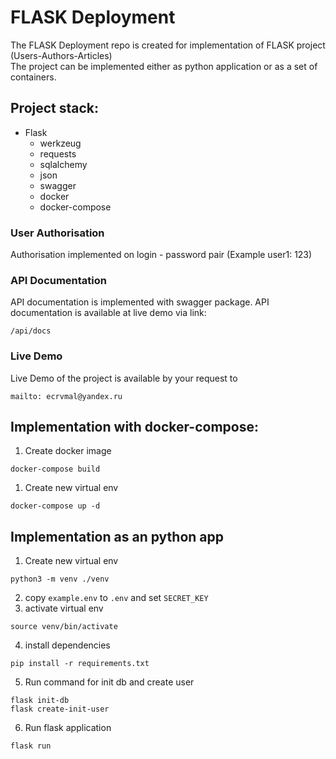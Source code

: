 # FLASK Deployment
The FLASK Deployment repo is created for implementation of FLASK project 
(Users-Authors-Articles) \
The project can be implemented either as python application or as a set of containers.

## Project stack:
- Flask
  - werkzeug
  - requests
  - sqlalchemy
  - json
  - swagger
  - docker
  - docker-compose

### User Authorisation
Authorisation implemented on login - password pair (Example user1: 123)

### API Documentation
API documentation is implemented with swagger package.
API documentation is available at live demo via link: 
```shell
/api/docs
```

### Live Demo 
Live Demo of the project is available by your request to 
```shell
mailto: ecrvmal@yandex.ru 
```



## Implementation with docker-compose:
1. Create docker image
```shell
docker-compose build
```
1. Create new virtual env
```shell
docker-compose up -d
```

## Implementation  as an python app
1. Create new virtual env
```shell
python3 -m venv ./venv
```
2. copy `example.env` to `.env` and set `SECRET_KEY`
3. activate virtual env
```shell
source venv/bin/activate
```
4. install dependencies
```shell
pip install -r requirements.txt
```
5. Run command for init db and create user
```shell
flask init-db
flask create-init-user
```
6. Run flask application
```shell
flask run
```